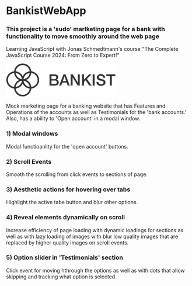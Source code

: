 # BankistWebApp
### This project is a 'sudo' marlketing page for a bank with functionality to move smoothly around the web page
Learning JavaScript with Jonas Schmedtmann's course "The Complete JavaScript Course 2024: From Zero to Expert!"

<img src="/img/logo.png" width="300">

Mock marketing page for a banking website that has Features and Operations of the accounts as well as Testimonials for the 'bank accounts.' Also, has a ability to 'Open account' in a modal window.

### 1) Modal windows

Modal functioanlity for the 'open account' buttons.

### 2) Scroll Events

Smooth the scrolling from click events to sections of page.

### 3) Aesthetic actions for hovering over tabs

Highlight the active tabe button and blur other options.

### 4) Reveal elements dynamically on scroll

Increase efficiency of page loading with dynamic loadings for sections as well as with lazy loading of images with blur low quality images that are replaced by higher quality images on scroll events.

### 5) Option slider in 'Testimonials' section

Click event for moving hthrough the options as well as with dots that allow skipping and tracking what option is selected.
